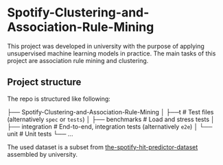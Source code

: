 # Spotify-Clustering-and-Association-Rule-Mining

This project was developed in university with the purpose of applying unsupervised machine learning models in practice. The main tasks of this project are association rule mining and clustering. 

## Project structure

The repo is structured like following:

├── Spotify-Clustering-and-Association-Rule-Mining
│
├──t                    # Test files (alternatively `spec` or `tests`)
│   ├── benchmarks          # Load and stress tests
│   ├── integration         # End-to-end, integration tests (alternatively `e2e`)
│   └── unit                # Unit tests
└── ...

The used dataset is a subset from [the-spotify-hit-predictor-dataset](https://www.kaggle.com/theoverman/the-spotify-hit-predictor-dataset/code) assembled by university.


